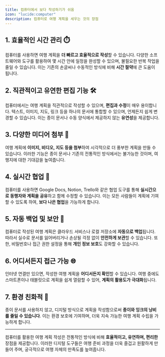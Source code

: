```yaml
---
title: 컴퓨터에서 보다 작성하기가 쉬움
icon: "lucide:computer"
description: 컴퓨터로 여행 계획을 세우는 것의 장점
---
```


## 1. 효율적인 시간 관리 ⏱️

컴퓨터를 사용하면 여행 계획을 **더 빠르고 효율적으로 작성**할 수 있습니다. 다양한 소프트웨어와 도구를 활용하여 몇 시간 안에 일정을 완성할 수 있으며, 불필요한 반복 작업을 줄일 수 있습니다. 이는 기존의 손글씨나 수동적인 방식에 비해 **시간 절약**에 큰 도움이 됩니다.

## 2. 직관적이고 유연한 편집 기능 🛠️

컴퓨터에서는 여행 계획을 직관적으로 작성할 수 있으며, **편집과 수정**이 매우 용이합니다. 텍스트, 이미지, 지도, 링크 등을 하나의 문서에 통합할 수 있으며, 언제든지 쉽게 변경할 수 있습니다. 이는 종이 문서나 수동 양식에서 제공하지 않는 **유연성**을 제공합니다.

## 3. 다양한 미디어 첨부 📸

여행 계획에 **이미지, 비디오, 지도 등을 첨부**하여 시각적으로 더 풍부한 계획을 만들 수 있습니다. 이러한 기능은 종이 문서나 기존의 전통적인 방식에서는 불가능한 것이며, 여행지에 대한 기대감을 높여줍니다.

## 4. 실시간 협업 🤝

컴퓨터를 사용하면 Google Docs, Notion, Trello와 같은 협업 도구를 통해 **실시간으로 동행자와 계획을 공유**하고 함께 수정할 수 있습니다. 이는 모든 사람들이 계획에 기여할 수 있도록 하여, **보다 나은 협업**을 가능하게 합니다.

## 5. 자동 백업 및 보안 🔐

컴퓨터로 작성된 여행 계획은 클라우드 서비스나 로컬 저장소에 **자동으로 백업**됩니다. 따라서 실수로 문서를 잃어버리거나 손상될 걱정 없이 **안전하게 보관**할 수 있습니다. 또한, 비밀번호나 접근 권한 설정을 통해 **개인 정보 보호**도 강화할 수 있습니다.

## 6. 어디서든지 접근 가능 🌐

인터넷 연결만 있으면, 작성한 여행 계획을 **어디서든지 확인**할 수 있습니다. 여행 중에도 스마트폰이나 태블릿으로 계획을 쉽게 열람할 수 있어, **계획의 활용도가 극대화**됩니다.

## 7. 환경 친화적 🌱

종이 문서를 사용하지 않고, 디지털 방식으로 계획을 작성함으로써 **종이와 잉크의 낭비를 줄일 수 있습니다**. 이는 환경 보호에 기여하며, 더욱 지속 가능한 여행 계획 수립을 가능하게 합니다.

---

컴퓨터를 활용한 여행 계획 작성은 전통적인 방식에 비해 **효율적이고, 유연하며, 편리한** 장점을 제공합니다. 이러한 디지털 도구들은 여행 준비 과정을 더욱 즐겁고 원활하게 만들어 주며, 궁극적으로 여행 자체의 만족도를 높여줍니다.
